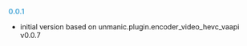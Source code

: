 **<span style="color:#56adda">0.0.1</span>**
- initial version based on unmanic.plugin.encoder_video_hevc_vaapi v0.0.7
